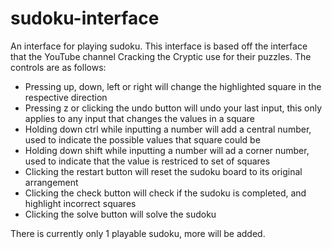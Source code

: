 # sudoku-interface
An interface for playing sudoku.
This interface is based off the interface that the YouTube channel Cracking the Cryptic use for their puzzles. The controls are as follows:
- Pressing up, down, left or right will change the highlighted square in the respective direction
- Pressing z or clicking the undo button will undo your last input, this only applies to any input that changes the values in a square
- Holding down ctrl while inputting a number will add a central number, used to indicate the possible values that square could be
- Holding down shift while inputting a number will ad a corner number, used to indicate that the value is restriced to set of squares
- Clicking the restart button will reset the sudoku board to its original arrangement
- Clicking the check button will check if the sudoku is completed, and highlight incorrect squares
- Clicking the solve button will solve the sudoku

There is currently only 1 playable sudoku, more will be added.
